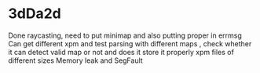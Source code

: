 # 3dDa2d
Done raycasting, need to put minimap 
and also putting proper in errmsg
Can get different xpm and test parsing 
with different maps , check whether it can detect valid map or not
and does it store it properly
xpm files of different sizes
Memory leak and SegFault

